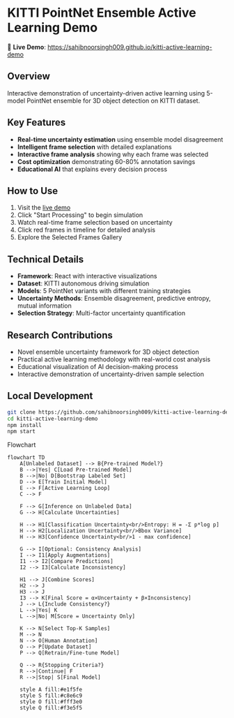 # KITTI PointNet Ensemble Active Learning Demo

🚀 **Live Demo**: https://sahibnoorsingh009.github.io/kitti-active-learning-demo

## Overview
Interactive demonstration of uncertainty-driven active learning using 5-model PointNet ensemble for 3D object detection on KITTI dataset.

## Key Features
- **Real-time uncertainty estimation** using ensemble model disagreement
- **Intelligent frame selection** with detailed explanations
- **Interactive frame analysis** showing why each frame was selected
- **Cost optimization** demonstrating 60-80% annotation savings
- **Educational AI** that explains every decision process

## How to Use
1. Visit the [live demo](https://sahibnoorsingh009.github.io/kitti-active-learning-demo)
2. Click "Start Processing" to begin simulation
3. Watch real-time frame selection based on uncertainty
4. Click red frames in timeline for detailed analysis
5. Explore the Selected Frames Gallery

## Technical Details
- **Framework**: React with interactive visualizations
- **Dataset**: KITTI autonomous driving simulation
- **Models**: 5 PointNet variants with different training strategies
- **Uncertainty Methods**: Ensemble disagreement, predictive entropy, mutual information
- **Selection Strategy**: Multi-factor uncertainty quantification

## Research Contributions
- Novel ensemble uncertainty framework for 3D object detection
- Practical active learning methodology with real-world cost analysis
- Educational visualization of AI decision-making process
- Interactive demonstration of uncertainty-driven sample selection

## Local Development
```bash
git clone https://github.com/sahibnoorsingh009/kitti-active-learning-demo.git
cd kitti-active-learning-demo
npm install
npm start
```
Flowchart
```mermaid
flowchart TD
    A[Unlabeled Dataset] --> B{Pre-trained Model?}
    B -->|Yes| C[Load Pre-trained Model]
    B -->|No| D[Bootstrap Labeled Set]
    D --> E[Train Initial Model]
    E --> F[Active Learning Loop]
    C --> F
    
    F --> G[Inference on Unlabeled Data]
    G --> H[Calculate Uncertainties]
    
    H --> H1[Classification Uncertainty<br/>Entropy: H = -Σ p*log p]
    H --> H2[Localization Uncertainty<br/>Bbox Variance]
    H --> H3[Confidence Uncertainty<br/>1 - max confidence]
    
    G --> I[Optional: Consistency Analysis]
    I --> I1[Apply Augmentations]
    I1 --> I2[Compare Predictions]
    I2 --> I3[Calculate Inconsistency]
    
    H1 --> J[Combine Scores]
    H2 --> J
    H3 --> J
    I3 --> K[Final Score = α×Uncertainty + β×Inconsistency]
    J --> L{Include Consistency?}
    L -->|Yes| K
    L -->|No| M[Score = Uncertainty Only]
    
    K --> N[Select Top-K Samples]
    M --> N
    N --> O[Human Annotation]
    O --> P[Update Dataset]
    P --> Q[Retrain/Fine-tune Model]
    
    Q --> R{Stopping Criteria?}
    R -->|Continue| F
    R -->|Stop| S[Final Model]
    
    style A fill:#e1f5fe
    style S fill:#c8e6c9
    style O fill:#fff3e0
    style Q fill:#f3e5f5
```


